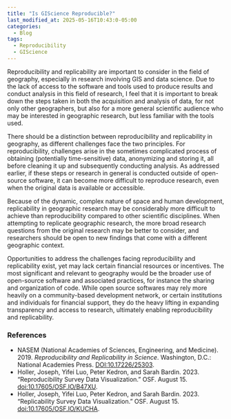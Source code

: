 ```yaml
---
title: "Is GIScience Reproducible?"
last_modified_at: 2025-05-16T10:43:0-05:00
categories:
  - Blog
tags:
  - Reproducibility
  - GIScience
---
```

Reproducibility and replicability are important to consider in the field of geography, especially in research involving GIS and data science. Due to the lack of access to the software and tools used to produce results and conduct analysis in this field of research, I feel that it is important to break down the steps taken in both the acquisition and analysis of data, for not only other geographers, but also for a more general scientific audience who may be interested in geographic research, but less familiar with the tools used.

There should be a distinction between reproducibility and replicability in geography, as different challenges face the two principles. For reproducibility, challenges arise in the sometimes complicated process of obtaining (potentially time-sensitive) data, anonymizing and storing it, all before cleaning it up and subsequently conducting analysis. As addressed earlier, if these steps or research in general is conducted outside of open-source software, it can become more difficult to reproduce research, even when the original data is available or accessible. 

Because of the dynamic, complex nature of space and human development, replicability in geographic research may be considerably more difficult to achieve than reproducibility compared to other scientific disciplines. When attempting to replicate geographic research, the more broad research questions from the original research may be better to consider, and researchers should be open to new findings that come with a different geographic context.

Opportunities to address the challenges facing reproducibility and replicability exist, yet may lack certain financial resources or incentives. The most significant and relevant to geography would be the broader use of open-source software and associated practices, for instance the sharing and organization of code. While open source softwares may rely more heavily on a community-based development network, or certain institutions and individuals for financial support, they do the heavy lifting in expanding transparency and access to research, ultimately enabling reproducibility and replicability. 

### References

- NASEM (National Academies of Sciences, Engineering, and Medicine). 2019. *Reproducibility and Replicability in Science*. Washington, D.C.: National Academies Press. [DOI:10.17226/25303](https://doi.org/10.17226/25303).
- Holler, Joseph, Yifei Luo, Peter Kedron, and Sarah Bardin. 2023. “Reproducibility Survey Data Visualization.” OSF. August 15. [doi:10.17605/OSF.IO/B47XU](https://doi.org/10.17605/OSF.IO/B47XU).
- Holler, Joseph, Yifei Luo, Peter Kedron, and Sarah Bardin. 2023. “Replicability Survey Data Visualization.” OSF. August 15. [doi:10.17605/OSF.IO/KUCHA](https://doi.org/10.17605/OSF.IO/KUCHA).